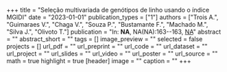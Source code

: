 +++
title = "Seleção multivariada de genótipos de linho usando o índice MGIDI"
date = "2023-01-01"
publication_types = ["1"]
authors = ["Trois A.", "Guimaraes V.", "Chaga V.", "Souza P.", "Bustamante F.", "Machado M.", "Silva J.", "Olivoto T."]
publication = "In: **NA**, NA(NA):163--163, [NA](NA)"
abstract = ""
abstract_short = ""
tags = []
image_preview = ""
selected = false
projects = []
url_pdf = ""
url_preprint = ""
url_code = ""
url_dataset = ""
url_project = ""
url_slides = ""
url_video = ""
url_poster = ""
url_source = ""
math = true
highlight = true
[header]
image = ""
caption = ""
+++
